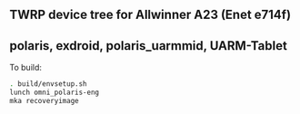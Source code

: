 ## TWRP device tree for Allwinner A23 (Enet e714f)
## polaris, exdroid, polaris_uarmmid, UARM-Tablet

To build:

```sh
. build/envsetup.sh
lunch omni_polaris-eng
mka recoveryimage
```
